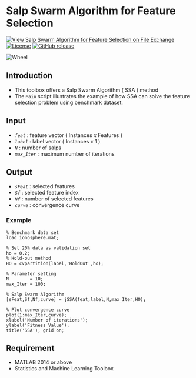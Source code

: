 # Salp Swarm Algorithm for Feature Selection

[![View Salp Swarm Algorithm for Feature Selection on File Exchange](https://www.mathworks.com/matlabcentral/images/matlab-file-exchange.svg)](https://www.mathworks.com/matlabcentral/fileexchange/78913-salp-swarm-algorithm-for-feature-selection)
[![License](https://img.shields.io/badge/license-BSD_3-yellow.svg)](https://github.com/JingweiToo/Salp-Swarm-Algorithm-for-Feature-Selection/blob/main/LICENSE)
[![GitHub release](https://img.shields.io/badge/release-1.1-green.svg)](https://github.com/JingweiToo/Salp-Swarm-Algorithm-for-Feature-Selection)

![Wheel](https://www.mathworks.com/matlabcentral/mlc-downloads/downloads/130a441a-9a21-4030-b8c1-4d7b75809b1f/84e421c9-2e3f-4c77-af21-3f28f481bcff/images/1596628050.JPG)


## Introduction
* This toolbox offers a Salp Swarm Algorithm ( SSA ) method
* The `Main` script illustrates the example of how SSA can solve the feature selection problem using benchmark dataset.


## Input
* *`feat`*     : feature vector ( Instances *x* Features )
* *`label`*    : label vector ( Instances *x* 1 )
* *`N`*        : number of salps
* *`max_Iter`* : maximum number of iterations

## Output
* *`sFeat`*    : selected features
* *`Sf`*       : selected feature index
* *`Nf`*       : number of selected features
* *`curve`*    : convergence curve


### Example
```code
% Benchmark data set 
load ionosphere.mat; 

% Set 20% data as validation set
ho = 0.2; 
% Hold-out method
HO = cvpartition(label,'HoldOut',ho);

% Parameter setting
N        = 10;
max_Iter = 100; 

% Salp Swarm Algorithm
[sFeat,Sf,Nf,curve] = jSSA(feat,label,N,max_Iter,HO);

% Plot convergence curve
plot(1:max_Iter,curve);
xlabel('Number of iterations');
ylabel('Fitness Value');
title('SSA'); grid on;
```

## Requirement
* MATLAB 2014 or above
* Statistics and Machine Learning Toolbox

